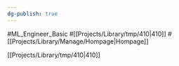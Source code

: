 ```yaml
---
dg-publish: true
---
```

#ML_Engineer_Basic #[[Projects/Library/tmp/410\|410]] #[[Projects/Library/Manage/Hompage\|Hompage]]


[[Projects/Library/tmp/410\|410]]